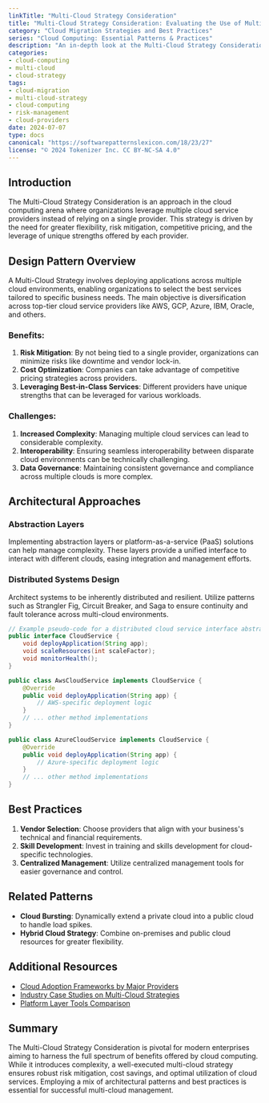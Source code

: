 ```yaml
---
linkTitle: "Multi-Cloud Strategy Consideration"
title: "Multi-Cloud Strategy Consideration: Evaluating the Use of Multiple Cloud Providers"
category: "Cloud Migration Strategies and Best Practices"
series: "Cloud Computing: Essential Patterns & Practices"
description: "An in-depth look at the Multi-Cloud Strategy Consideration pattern, focusing on the evaluation, adoption, and management of multiple cloud service providers to leverage their unique benefits and mitigate risks."
categories:
- cloud-computing
- multi-cloud
- cloud-strategy
tags:
- cloud-migration
- multi-cloud-strategy
- cloud-computing
- risk-management
- cloud-providers
date: 2024-07-07
type: docs
canonical: "https://softwarepatternslexicon.com/18/23/27"
license: "© 2024 Tokenizer Inc. CC BY-NC-SA 4.0"
---
```



## Introduction

The Multi-Cloud Strategy Consideration is an approach in the cloud computing arena where organizations leverage multiple cloud service providers instead of relying on a single provider. This strategy is driven by the need for greater flexibility, risk mitigation, competitive pricing, and the leverage of unique strengths offered by each provider.

## Design Pattern Overview

A Multi-Cloud Strategy involves deploying applications across multiple cloud environments, enabling organizations to select the best services tailored to specific business needs. The main objective is diversification across top-tier cloud service providers like AWS, GCP, Azure, IBM, Oracle, and others.

### Benefits:
1. **Risk Mitigation**: By not being tied to a single provider, organizations can minimize risks like downtime and vendor lock-in.
2. **Cost Optimization**: Companies can take advantage of competitive pricing strategies across providers.
3. **Leveraging Best-in-Class Services**: Different providers have unique strengths that can be leveraged for various workloads.

### Challenges:
1. **Increased Complexity**: Managing multiple cloud services can lead to considerable complexity.
2. **Interoperability**: Ensuring seamless interoperability between disparate cloud environments can be technically challenging.
3. **Data Governance**: Maintaining consistent governance and compliance across multiple clouds is more complex.

## Architectural Approaches

### Abstraction Layers

Implementing abstraction layers or platform-as-a-service (PaaS) solutions can help manage complexity. These layers provide a unified interface to interact with different clouds, easing integration and management efforts.

### Distributed Systems Design

Architect systems to be inherently distributed and resilient. Utilize patterns such as Strangler Fig, Circuit Breaker, and Saga to ensure continuity and fault tolerance across multi-cloud environments.

```java
// Example pseudo-code for a distributed cloud service interface abstraction
public interface CloudService {
    void deployApplication(String app);
    void scaleResources(int scaleFactor);
    void monitorHealth();
}

public class AwsCloudService implements CloudService {
    @Override
    public void deployApplication(String app) {
        // AWS-specific deployment logic
    }
    // ... other method implementations
}

public class AzureCloudService implements CloudService {
    @Override
    public void deployApplication(String app) {
        // Azure-specific deployment logic
    }
    // ... other method implementations
}
```

## Best Practices

1. **Vendor Selection**: Choose providers that align with your business's technical and financial requirements.
2. **Skill Development**: Invest in training and skills development for cloud-specific technologies.
3. **Centralized Management**: Utilize centralized management tools for easier governance and control.

## Related Patterns

- **Cloud Bursting**: Dynamically extend a private cloud into a public cloud to handle load spikes.
- **Hybrid Cloud Strategy**: Combine on-premises and public cloud resources for greater flexibility.

## Additional Resources

- [Cloud Adoption Frameworks by Major Providers](https://aws.amazon.com/cloud-adoption-framework/)
- [Industry Case Studies on Multi-Cloud Strategies](https://azure.microsoft.com/en-us/resources/cloud-adoption-framework/)
- [Platform Layer Tools Comparison](https://cloud.google.com/docs)

## Summary

The Multi-Cloud Strategy Consideration is pivotal for modern enterprises aiming to harness the full spectrum of benefits offered by cloud computing. While it introduces complexity, a well-executed multi-cloud strategy ensures robust risk mitigation, cost savings, and optimal utilization of cloud services. Employing a mix of architectural patterns and best practices is essential for successful multi-cloud management.



